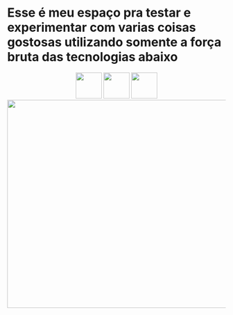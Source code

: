 
# Esse é meu espaço pra testar e experimentar com varias coisas gostosas utilizando somente a força bruta das tecnologias abaixo 

<center>
    <img src="https://cdn-icons-png.flaticon.com/512/5968/5968292.png" width="60" height="60"/> <img src="https://cdn-icons-png.flaticon.com/512/5968/5968267.png" width="60" height="60"/> <img src="https://cdn-icons-png.flaticon.com/512/5968/5968242.png" width="60" height="60"/>
</center>

<img src="https://media.tenor.com/PlXROjIs2BcAAAAM/javascript-undefined-is-not-a-function.gif" width="640" height="480"/>


